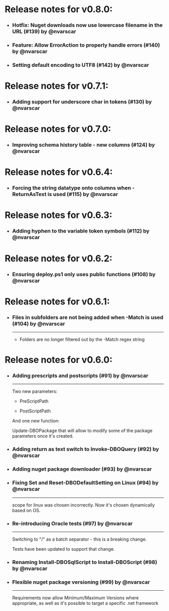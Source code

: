 # Release notes for v0.8.0:
- ### Hotfix: Nuget downloads now use lowercase filename in the URL (#139) by @nvarscar
- ### Feature: Allow ErrorAction to properly handle errors (#140) by @nvarscar
- ### Setting default encoding to UTF8 (#142) by @nvarscar
# Release notes for v0.7.1:
- ### Adding support for underscore char in tokens (#130) by @nvarscar
# Release notes for v0.7.0:
- ### Improving schema history table - new columns (#124) by @nvarscar
# Release notes for v0.6.4:
- ### Forcing the string datatype onto columns when -ReturnAsText is used (#115) by @nvarscar
# Release notes for v0.6.3:
- ### Adding hyphen to the variable token symbols (#112) by @nvarscar
# Release notes for v0.6.2:
- ### Ensuring deploy.ps1 only uses public functions (#108) by @nvarscar
# Release notes for v0.6.1:
- ### Files in subfolders are not being added when -Match is used (#104) by @nvarscar
   ------
   * Folders are no longer filtered out by the -Match regex string
# Release notes for v0.6.0:
- ### Adding prescripts and postscripts (#91) by @nvarscar
   ------
   Two new parameters:

   - PreScriptPath

   - PostScriptPath



   And one new function:

   Update-DBOPackage that will allow to modify some of the package parameters once it's created.
- ### Adding return as text switch to Invoke-DBOQuery (#92) by @nvarscar
- ### Adding nuget package downloader (#93) by @nvarscar
- ### Fixing Set and Reset-DBODefaultSetting on Linux (#94) by @nvarscar
   ------
   scope for linux was chosen incorrectly. Now it's chosen dynamically based on OS.
- ### Re-introducing Oracle tests (#97) by @nvarscar
   ------
   Switching to "/" as a batch separator - this is a breaking change.

   Tests have been updated to support that change.


- ### Renaming Install-DBOSqlScript to Install-DBOScript (#98) by @nvarscar
- ### Flexible nuget package versioning (#99) by @nvarscar
   ------
   Requirements now allow Minimum/Maximum Versions where appropriate, as well as it's possible to target a specific .net framework
